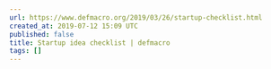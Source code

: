 ```yaml
---
url: https://www.defmacro.org/2019/03/26/startup-checklist.html
created_at: 2019-07-12 15:09 UTC
published: false
title: Startup idea checklist | defmacro
tags: []
---
```



